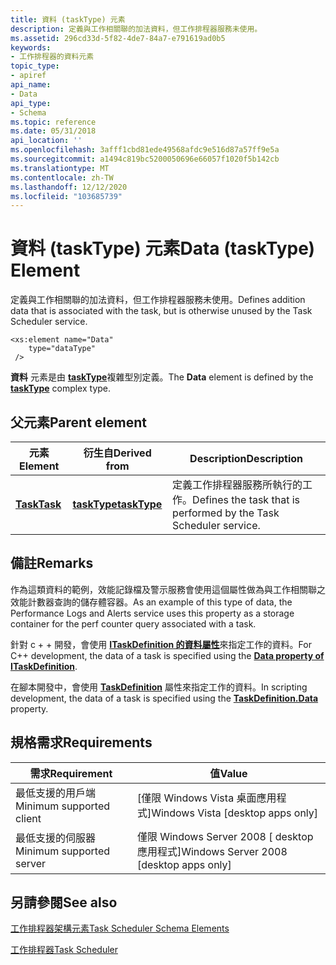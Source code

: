 ```yaml
---
title: 資料 (taskType) 元素
description: 定義與工作相關聯的加法資料，但工作排程器服務未使用。
ms.assetid: 296cd33d-5f82-4de7-84a7-e791619ad0b5
keywords:
- 工作排程器的資料元素
topic_type:
- apiref
api_name:
- Data
api_type:
- Schema
ms.topic: reference
ms.date: 05/31/2018
api_location: ''
ms.openlocfilehash: 3afff1cbd81ede49568afdc9e516d87a57ff9e5a
ms.sourcegitcommit: a1494c819bc5200050696e66057f1020f5b142cb
ms.translationtype: MT
ms.contentlocale: zh-TW
ms.lasthandoff: 12/12/2020
ms.locfileid: "103685739"
---
```

# <a name="data-tasktype-element"></a><span data-ttu-id="e24b2-104">資料 (taskType) 元素</span><span class="sxs-lookup"><span data-stu-id="e24b2-104">Data (taskType) Element</span></span>

<span data-ttu-id="e24b2-105">定義與工作相關聯的加法資料，但工作排程器服務未使用。</span><span class="sxs-lookup"><span data-stu-id="e24b2-105">Defines addition data that is associated with the task, but is otherwise unused by the Task Scheduler service.</span></span>

``` syntax
<xs:element name="Data"
    type="dataType"
 />
```

<span data-ttu-id="e24b2-106">**資料** 元素是由 [**taskType**](taskschedulerschema-tasktype-complextype.md)複雜型別定義。</span><span class="sxs-lookup"><span data-stu-id="e24b2-106">The **Data** element is defined by the [**taskType**](taskschedulerschema-tasktype-complextype.md) complex type.</span></span>

## <a name="parent-element"></a><span data-ttu-id="e24b2-107">父元素</span><span class="sxs-lookup"><span data-stu-id="e24b2-107">Parent element</span></span>



| <span data-ttu-id="e24b2-108">元素</span><span class="sxs-lookup"><span data-stu-id="e24b2-108">Element</span></span>                                          | <span data-ttu-id="e24b2-109">衍生自</span><span class="sxs-lookup"><span data-stu-id="e24b2-109">Derived from</span></span>                                                 | <span data-ttu-id="e24b2-110">Description</span><span class="sxs-lookup"><span data-stu-id="e24b2-110">Description</span></span>                                                                  |
|--------------------------------------------------|--------------------------------------------------------------|------------------------------------------------------------------------------|
| [<span data-ttu-id="e24b2-111">**Task**</span><span class="sxs-lookup"><span data-stu-id="e24b2-111">**Task**</span></span>](taskschedulerschema-task-element.md) | [<span data-ttu-id="e24b2-112">**taskType**</span><span class="sxs-lookup"><span data-stu-id="e24b2-112">**taskType**</span></span>](taskschedulerschema-tasktype-complextype.md) | <span data-ttu-id="e24b2-113">定義工作排程器服務所執行的工作。</span><span class="sxs-lookup"><span data-stu-id="e24b2-113">Defines the task that is performed by the Task Scheduler service.</span></span><br/> |



## <a name="remarks"></a><span data-ttu-id="e24b2-114">備註</span><span class="sxs-lookup"><span data-stu-id="e24b2-114">Remarks</span></span>

<span data-ttu-id="e24b2-115">作為這類資料的範例，效能記錄檔及警示服務會使用這個屬性做為與工作相關聯之效能計數器查詢的儲存體容器。</span><span class="sxs-lookup"><span data-stu-id="e24b2-115">As an example of this type of data, the Performance Logs and Alerts service uses this property as a storage container for the perf counter query associated with a task.</span></span>

<span data-ttu-id="e24b2-116">針對 c + + 開發，會使用 [**ITaskDefinition 的資料屬性**](/windows/desktop/api/taskschd/nf-taskschd-itaskdefinition-get_data)來指定工作的資料。</span><span class="sxs-lookup"><span data-stu-id="e24b2-116">For C++ development, the data of a task is specified using the [**Data property of ITaskDefinition**](/windows/desktop/api/taskschd/nf-taskschd-itaskdefinition-get_data).</span></span>

<span data-ttu-id="e24b2-117">在腳本開發中，會使用 [**TaskDefinition**](taskdefinition-data.md) 屬性來指定工作的資料。</span><span class="sxs-lookup"><span data-stu-id="e24b2-117">In scripting development, the data of a task is specified using the [**TaskDefinition.Data**](taskdefinition-data.md) property.</span></span>

## <a name="requirements"></a><span data-ttu-id="e24b2-118">規格需求</span><span class="sxs-lookup"><span data-stu-id="e24b2-118">Requirements</span></span>



| <span data-ttu-id="e24b2-119">需求</span><span class="sxs-lookup"><span data-stu-id="e24b2-119">Requirement</span></span> | <span data-ttu-id="e24b2-120">值</span><span class="sxs-lookup"><span data-stu-id="e24b2-120">Value</span></span> |
|-------------------------------------|------------------------------------------------------|
| <span data-ttu-id="e24b2-121">最低支援的用戶端</span><span class="sxs-lookup"><span data-stu-id="e24b2-121">Minimum supported client</span></span><br/> | <span data-ttu-id="e24b2-122">\[僅限 Windows Vista 桌面應用程式\]</span><span class="sxs-lookup"><span data-stu-id="e24b2-122">Windows Vista \[desktop apps only\]</span></span><br/>       |
| <span data-ttu-id="e24b2-123">最低支援的伺服器</span><span class="sxs-lookup"><span data-stu-id="e24b2-123">Minimum supported server</span></span><br/> | <span data-ttu-id="e24b2-124">僅限 Windows Server 2008 \[ desktop 應用程式\]</span><span class="sxs-lookup"><span data-stu-id="e24b2-124">Windows Server 2008 \[desktop apps only\]</span></span><br/> |



## <a name="see-also"></a><span data-ttu-id="e24b2-125">另請參閱</span><span class="sxs-lookup"><span data-stu-id="e24b2-125">See also</span></span>

<dl> <dt>

[<span data-ttu-id="e24b2-126">工作排程器架構元素</span><span class="sxs-lookup"><span data-stu-id="e24b2-126">Task Scheduler Schema Elements</span></span>](task-scheduler-schema-elements.md)
</dt> <dt>

[<span data-ttu-id="e24b2-127">工作排程器</span><span class="sxs-lookup"><span data-stu-id="e24b2-127">Task Scheduler</span></span>](task-scheduler-start-page.md)
</dt> </dl>

 

 





